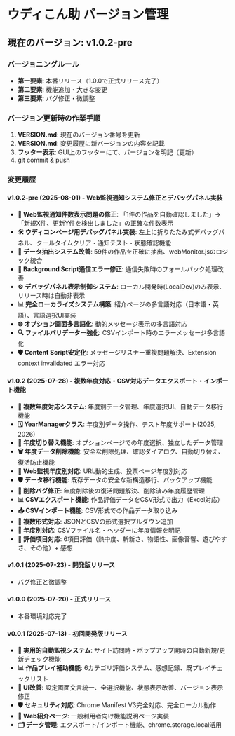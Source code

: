 # ウディこん助 バージョン管理

## 現在のバージョン: v1.0.2-pre

### バージョニングルール
- **第一要素**: 本番リリース（1.0.0で正式リリース完了）
- **第二要素**: 機能追加・大きな変更
- **第三要素**: バグ修正・微調整

### バージョン更新時の作業手順
1. **VERSION.md**: 現在のバージョン番号を更新
2. **VERSION.md**: 変更履歴に新バージョンの内容を記載
3. **フッター表示**: GUI上のフッターにて、バージョンを明記（更新）
4. git commit & push

### 変更履歴

#### v1.0.2-pre (2025-08-01) - Web監視通知システム修正とデバッグパネル実装
- **🔧 Web監視通知件数表示問題の修正**: 「1件の作品を自動確認しました」→「新規X件、更新Y件を検出しました」の正確な件数表示
- **🛠️ ウディコンページ用デバッグパネル実装**: 左上に折りたたみ式デバッグパネル、クールタイムクリア・通知テスト・状態確認機能
- **🎯 データ抽出システム改善**: 59件の作品を正確に抽出、webMonitor.jsのロジック統合
- **🔄 Background Script通信エラー修正**: 通信失敗時のフォールバック処理改善
- **⚙️ デバッグパネル表示制御システム**: ローカル開発時(LocalDev)のみ表示、リリース時は自動非表示
- **📊 完全ローカライズシステム構築**: 紹介ページの多言語対応（日本語・英語）、言語選択UI実装
- **🌐 オプション画面多言語化**: 動的メッセージ表示の多言語対応
- **🔍 ファイルバリデーター強化**: CSVインポート時のエラーメッセージ多言語化
- **🛡️ Content Script安定化**: メッセージリスナー重複問題解決、Extension context invalidated エラー対応

#### v1.0.2 (2025-07-28) - 複数年度対応・CSV対応データエクスポート・インポート機能
- **📅 複数年度対応システム**: 年度別データ管理、年度選択UI、自動データ移行機能
- **🗓️ YearManagerクラス**: 年度別データ操作、テスト年度サポート(2025, 2026)
- **🔄 年度切り替え機能**: オプションページでの年度選択、独立したデータ管理
- **🗑️ 年度データ削除機能**: 安全な削除処理、確認ダイアログ、自動切り替え、復活防止機能
- **🔧 Web監視年度別対応**: URL動的生成、投票ページ年度別対応
- **🛡️ データ移行機能**: 既存データの安全な新構造移行、バックアップ機能
- **🐛 削除バグ修正**: 年度削除後の復活問題解決、削除済み年度履歴管理
- **📊 CSVエクスポート機能**: 作品評価データをCSV形式で出力（Excel対応）
- **📥 CSVインポート機能**: CSV形式での作品データ取り込み
- **🔄 複数形式対応**: JSONとCSVの形式選択プルダウン追加
- **📅 年度別対応**: CSVファイル名・ヘッダーに年度情報を明記
- **🎯 評価項目対応**: 6項目評価（熱中度、斬新さ、物語性、画像音響、遊びやすさ、その他）+ 感想

#### v1.0.1 (2025-07-23) - 開発版リリース
- バグ修正と微調整

#### v1.0.0 (2025-07-20) - 正式リリース
- 本番環境対応完了

#### v0.0.1 (2025-07-13) - 初回開発版リリース
- **🎯 実用的自動監視システム**: サイト訪問時・ポップアップ開時の自動新規/更新チェック機能
- **📊 作品プレイ補助機能**: 6カテゴリ評価システム、感想記録、既プレイチェックリスト
- **🔧 UI改善**: 設定画面文言統一、全選択機能、状態表示改善、バージョン表示修正
- **🛡️ セキュリティ対応**: Chrome Manifest V3完全対応、完全ローカル動作
- **📱 Web紹介ページ**: 一般利用者向け機能説明ページ実装
- **🗂️ データ管理**: エクスポート/インポート機能、chrome.storage.local活用